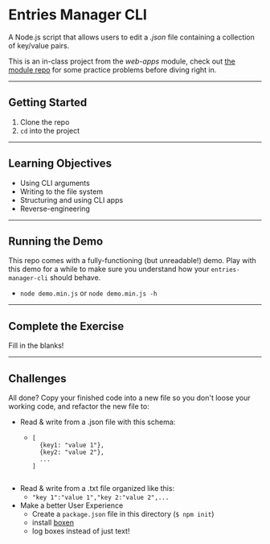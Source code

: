 # Entries Manager CLI

A Node.js script that allows users to edit a _.json_ file containing a collection of key/value pairs.

This is an in-class project from the _web-apps_ module, check out [the module repo](https://github.com/hackyourfuturebelgium/web-apps/tree/master/isolate) for some practice problems before diving right in.

---

## Getting Started

1. Clone the repo
1. `cd` into the project

---

## Learning Objectives

- Using CLI arguments
- Writing to the file system
- Structuring and using CLI apps
- Reverse-engineering

---

## Running the Demo

This repo comes with a fully-functioning (but unreadable!) demo. Play with this demo for a while to make sure you understand how your `entries-manager-cli` should behave.

- `node demo.min.js` or `node demo.min.js -h`

---

## Complete the Exercise

Fill in the blanks!

---

## Challenges

All done? Copy your finished code into a new file so you don't loose your working code, and refactor the new file to:

- Read & write from a .json file with this schema:
  - ```
    [
      {key1: "value 1"},
      {key2: "value 2"},
      ...
    ]
    ```
  ```

  ```
- Read & write from a .txt file organized like this:
  - `"key 1":"value 1","key 2:"value 2",...`
- Make a better User Experience
  - Create a `package.json` file in this directory (`$ npm init`)
  - install [boxen](https://www.npmjs.com/package/boxen)
  - log boxes instead of just text!
